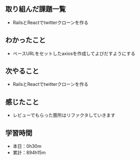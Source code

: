 ## 取り組んだ課題一覧
- RailsとReactでtwitterクローンを作る
## わかったこと
- ベースURLをセットしたaxiosを作成してよびだすようにする
## 次やること
- RailsとReactでtwitterクローンを作る
## 感じたこと
- レビューでもらった箇所はリファクタしていきます
## 学習時間
- 本日：0h30m
- 累計：894h15m
